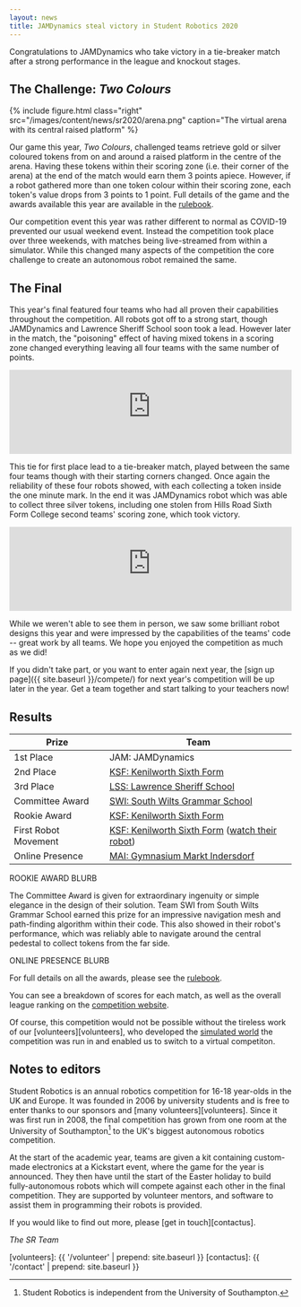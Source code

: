 ```yaml
---
layout: news
title: JAMDynamics steal victory in Student Robotics 2020
---
```


Congratulations to JAMDynamics who take victory in a tie-breaker match after a
strong performance in the league and knockout stages.

The Challenge: *Two Colours*
----------------------------

{% include figure.html
           class="right"
           src="/images/content/news/sr2020/arena.png"
           caption="The virtual arena with its central raised platform" %}

Our game this year, _Two Colours_, challenged teams retrieve gold or silver
coloured tokens from on and around a raised platform in the centre of the arena.
Having these tokens within their scoring zone (i.e. their corner of the arena)
at the end of the match would earn them 3 points apiece. However, if a robot
gathered more than one token colour within their scoring zone, each token's
value drops from 3 points to 1 point. Full details of the game and the awards
available this year are available in the [rulebook][rulebook].

Our competition event this year was rather different to normal as COVID-19
prevented our usual weekend event. Instead the competition took place over
three weekends, with matches being live-streamed from within a simulator.
While this changed many aspects of the competition the core challenge to create
an autonomous robot remained the same.

The Final
---------

This year's final featured four teams who had all proven their capabilities
throughout the competition. All robots got off to a strong start, though
JAMDynamics and Lawrence Sheriff School soon took a lead. However later in the
match, the "poisoning" effect of having mixed tokens in a scoring zone changed
everything leaving all four teams with the same number of points.

<!-- Video of Final -->
<iframe
  class="center video"
  src="https://www.youtube-nocookie.com/embed/XXX-TODO"
  frameborder="0"
  width="100%"
  allowfullscreen
  >
</iframe>

This tie for first place lead to a tie-breaker match, played between the same
four teams though with their starting corners changed. Once again the
reliability of these four robots showed, with each collecting a token inside the
one minute mark. In the end it was JAMDynamics robot which was able to collect
three silver tokens, including one stolen from Hills Road Sixth Form College
second teams' scoring zone, which took victory.

<!-- Video of Tie breaker -->
<iframe
  class="center video"
  src="https://www.youtube-nocookie.com/embed/XXX-TODO"
  frameborder="0"
  width="100%"
  allowfullscreen
  >
</iframe>

While we weren't able to see them in person, we saw some brilliant robot designs
this year and were impressed by the capabilities of the teams' code -- great
work by all teams. We hope you enjoyed the competition as much as we did!

If you didn't take part, or you want to enter again next year, the
[sign up page]({{ site.baseurl }}/compete/) for next year's competition will be
up later in the year. Get a team together and start talking to your teachers now!

Results
-------

|        Prize          |            Team
|-----------------------|-----------------------------------------------
| 1st Place             | JAM: JAMDynamics
| 2nd Place             | [KSF: Kenilworth Sixth Form](https://www.ksn.org.uk/)
| 3rd Place             | [LSS: Lawrence Sheriff School](http://www.lawrencesheriffschool.net/)
| <span class="has-explanation" title="The team that displays the most extraordinary ingenuity or elegant simplicity in the design of their robot">Committee Award</span> | [SWI: South Wilts Grammar School](https://www.swgs.wilts.sch.uk/)
| <span class="has-explanation" title="The rookie team who achieve the highest place in the league">Rookie Award</span> | [KSF: Kenilworth Sixth Form](https://www.ksn.org.uk/)
| <span class="has-explanation" title="The first rookie team1that demonstrates a moving robot to the community will be awardedwith an edible prize at the final competition">First Robot Movement</span> | [KSF: Kenilworth Sixth Form](https://www.ksn.org.uk/) ([watch their robot](https://www.youtube.com/watch?v=KuFwqVyn_YA))
| <span class="has-explanation" title="The team that is judged to have the best online presence using the hashtag #srobo19">Online Presence</span> |  [MAI: Gymnasium Markt Indersdorf](https://mai-robotics.de/)

ROOKIE AWARD BLURB

The Committee Award is given for extraordinary ingenuity or simple elegance in
the design of their solution. Team SWI from South Wilts Grammar School earned
this prize for an impressive navigation mesh and path-finding algorithm within
their code. This also showed in their robot's performance, which was reliably
able to navigate around the central pedestal to collect tokens from the far
side.

ONLINE PRESENCE BLURB

For full details on all the awards, please see the [rulebook][rulebook].

You can see a breakdown of scores for each match, as well as the overall league
ranking on the [competition website](/comp/).

Of course, this competition would not be possible without the tireless work of
our [volunteers][volunteers], who developed the [simulated world][simulator] the
competition was run in and enabled us to switch to a virtual competiton.

Notes to editors
----------------

Student Robotics is an annual robotics competition for 16-18 year-olds in the UK
and Europe. It was founded in 2006 by university students and is free to enter
thanks to our sponsors and [many volunteers][volunteers]. Since it was first run
in 2008, the final competition has grown from one room at the University of
Southampton[^1] to the UK's biggest autonomous robotics competition.

[^1]: Student Robotics is independent from the University of Southampton.

At the start of the academic year, teams are given a kit containing custom-made
electronics at a Kickstart event, where the game for the year is announced. They
then have until the start of the Easter holiday to build fully-autonomous robots
which will compete against each other in the final competition. They are
supported by volunteer mentors, and software to assist them in programming their
robots is provided.

If you would like to find out more, please [get in touch][contactus].


_The SR Team_

[simulator]: https://studentrobotics.org/docs/competition-simulator/
[rulebook]: https://studentrobotics.org/docs/resources/2020/rulebook.pdf
[volunteers]: {{ '/volunteer' | prepend: site.baseurl }}
[contactus]: {{ '/contact' | prepend: site.baseurl }}
